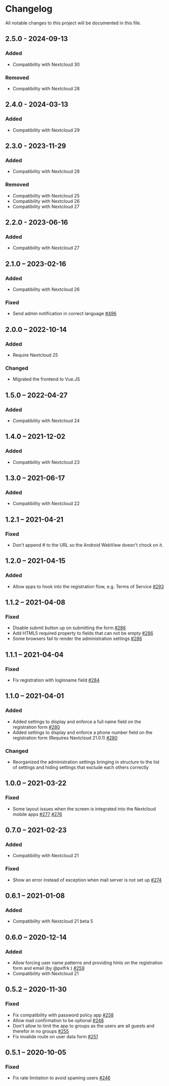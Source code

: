 <!--
  - SPDX-FileCopyrightText: 2020 Nextcloud GmbH and Nextcloud contributors
  - SPDX-FileCopyrightText: 2014 Pellaeon Lin <pellaeon@hs.ntnu.edu.tw>
  - SPDX-License-Identifier: AGPL-3.0-or-later
-->
# Changelog
All notable changes to this project will be documented in this file.

## 2.5.0 - 2024-09-13

### Added

- Compatibility with Nextcloud 30

### Removed

- Compatibility with Nextcloud 28

## 2.4.0 - 2024-03-13

### Added

- Compatibility with Nextcloud 29

## 2.3.0 - 2023-11-29
### Added
- Compatibility with Nextcloud 28

### Removed
- Compatibility with Nextcloud 25
- Compatibility with Nextcloud 26
- Compatibility with Nextcloud 27

## 2.2.0 - 2023-06-16
### Added
- Compatibility with Nextcloud 27

## 2.1.0 – 2023-02-16
### Added
- Compatibility with Nextcloud 26

### Fixed
- Send admin notification in correct language
  [#496](https://github.com/nextcloud/registration/pull/496)

## 2.0.0 – 2022-10-14
### Added
- Require Nextcloud 25

### Changed
- Migrated the frontend to Vue.JS

## 1.5.0 – 2022-04-27
### Added
- Compatibility with Nextcloud 24

## 1.4.0 – 2021-12-02
### Added
- Compatibility with Nextcloud 23

## 1.3.0 – 2021-06-17
### Added
- Compatibility with Nextcloud 22

## 1.2.1 – 2021-04-21
### Fixed
- Don't append # to the URL so the Android WebView doesn't chock on it.

## 1.2.0 – 2021-04-15
### Added
- Allow apps to hook into the registration flow, e.g. Terms of Service
  [#293](https://github.com/nextcloud/registration/pull/293)

## 1.1.2 – 2021-04-08
### Fixed
- Disable submit button up on submitting the form
  [#286](https://github.com/nextcloud/registration/pull/286)
- Add HTML5 required property to fields that can not be empty
  [#286](https://github.com/nextcloud/registration/pull/286)
- Some browsers fail to render the administration settings
  [#286](https://github.com/nextcloud/registration/pull/286)

## 1.1.1 – 2021-04-04
### Fixed
- Fix registration with loginname field
  [#284](https://github.com/nextcloud/registration/pull/284)

## 1.1.0 – 2021-04-01
### Added
- Added settings to display and enforce a full name field on the registration form
  [#280](https://github.com/nextcloud/registration/pull/280)
- Added settings to display and enforce a phone number field on the registration form (Requires Nextcloud 21.0.1)
  [#280](https://github.com/nextcloud/registration/pull/280)
  
### Changed
- Reorganized the administration settings bringing in structure to the list of settings and hiding settings that exclude each others correctly

## 1.0.0 – 2021-03-22
### Fixed
- Some layout issues when the screen is integrated into the Nextcloud mobile apps
  [#277](https://github.com/nextcloud/registration/pull/277)
  [#276](https://github.com/nextcloud/registration/pull/276)

## 0.7.0 – 2021-02-23
### Added
 - Compatibility with Nextcloud 21

### Fixed
- Show an error instead of exception when mail server is not set up
  [#274](https://github.com/nextcloud/registration/pull/274)

## 0.6.1 – 2021-01-08
### Added
 - Compatibility with Nextcloud 21 beta 5

## 0.6.0 – 2020-12-14
### Added
 - Allow forcing user name patterns and providing hints on the registration form and email (by @pxlfrk )
    [#259](https://github.com/nextcloud/registration/pull/259)
 - Compatibility with Nextcloud 21

## 0.5.2 – 2020-11-30
### Fixed
 - Fix compatibility with password policy app
    [#258](https://github.com/nextcloud/registration/pull/258)
 - Allow mail confirmation to be optional
    [#248](https://github.com/nextcloud/registration/pull/248)
 - Don't allow to limit the app to groups as the users are all guests and therefor in no groups
    [#255](https://github.com/nextcloud/registration/pull/255)
 - Fix invalide route on user data form
    [#251](https://github.com/nextcloud/registration/pull/251)

## 0.5.1 – 2020-10-05
### Fixed
 - Fix rate limitation to avoid spaming users
    [#246](https://github.com/nextcloud/registration/pull/246)
